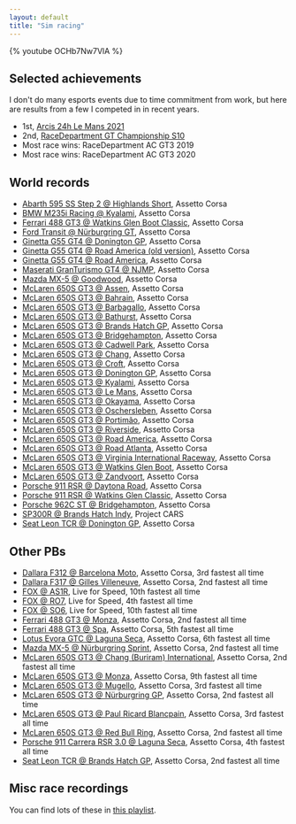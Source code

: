 ```yaml
---
layout: default
title: "Sim racing"
---
```


{% youtube OCHb7Nw7VlA %}

## Selected achievements

I don't do many esports events due to time commitment from work, but here are results from a few I competed in in recent years.

- 1st, [Arcis 24h Le Mans 2021](https://www.youtube.com/watch?v=GIfrPH3HJ8w)
- 2nd, [RaceDepartment GT Championship S10](https://www.youtube.com/watch?v=OCHb7Nw7VlA)
- Most race wins: RaceDepartment AC GT3 2019
- Most race wins: RaceDepartment AC GT3 2020

## World records

- [Abarth 595 SS Step 2 @ Highlands Short](https://www.youtube.com/watch?v=UkemHIRJ5Zs), Assetto Corsa
- [BMW M235i Racing @ Kyalami](https://www.youtube.com/watch?v=qQpFRt2IUmc), Assetto Corsa
- [Ferrari 488 GT3 @ Watkins Glen Boot Classic](https://www.youtube.com/watch?v=Ki6F-1ancYY), Assetto Corsa
- [Ford Transit @ Nürburgring GT](https://www.youtube.com/watch?v=sTAPmTWPBfI), Assetto Corsa
- [Ginetta G55 GT4 @ Donington GP](https://www.youtube.com/watch?v=qm2MzFcdw4U), Assetto Corsa
- [Ginetta G55 GT4 @ Road America (old version)](https://www.youtube.com/watch?v=2h_T5sxGBIc), Assetto Corsa
- [Ginetta G55 GT4 @ Road America](https://www.youtube.com/watch?v=Gos9e-PsD_U), Assetto Corsa
- [Maserati GranTurismo GT4 @ NJMP](https://www.youtube.com/watch?v=-Dc0mfbhX8E), Assetto Corsa
- [Mazda MX-5 @ Goodwood](https://www.youtube.com/watch?v=tClhKWA0X-A), Assetto Corsa
- [McLaren 650S GT3 @ Assen](https://www.youtube.com/watch?v=jtX4LIrrrlo), Assetto Corsa
- [McLaren 650S GT3 @ Bahrain](https://www.youtube.com/watch?v=dfnRsaFo_XI), Assetto Corsa
- [McLaren 650S GT3 @ Barbagallo](https://www.youtube.com/watch?v=0ewcatwddpE), Assetto Corsa
- [McLaren 650S GT3 @ Bathurst](https://www.youtube.com/watch?v=bbDjsyak6zc), Assetto Corsa
- [McLaren 650S GT3 @ Brands Hatch GP](https://www.youtube.com/watch?v=nky4zb6ojKM), Assetto Corsa
- [McLaren 650S GT3 @ Bridgehampton](https://www.youtube.com/watch?v=LvUUHBSTIbw), Assetto Corsa
- [McLaren 650S GT3 @ Cadwell Park](https://www.youtube.com/watch?v=GBqIdZ0rghw), Assetto Corsa
- [McLaren 650S GT3 @ Chang](https://www.youtube.com/watch?v=WuKa4VXzTo8), Assetto Corsa
- [McLaren 650S GT3 @ Croft](https://www.youtube.com/watch?v=3SGHcaFs0Z4), Assetto Corsa
- [McLaren 650S GT3 @ Donington GP](https://www.youtube.com/watch?v=6AUg5jqUoes), Assetto Corsa
- [McLaren 650S GT3 @ Kyalami](https://www.youtube.com/watch?v=r0UeL8MoZpc), Assetto Corsa
- [McLaren 650S GT3 @ Le Mans](https://www.youtube.com/watch?v=HdueqMLagAc), Assetto Corsa
- [McLaren 650S GT3 @ Okayama](https://www.youtube.com/watch?v=EJHXOtWAq78), Assetto Corsa
- [McLaren 650S GT3 @ Oschersleben](https://www.youtube.com/watch?v=lOwN-pcgMe4), Assetto Corsa
- [McLaren 650S GT3 @ Portimão](https://www.youtube.com/watch?v=LWExOUqj8T8), Assetto Corsa
- [McLaren 650S GT3 @ Riverside](https://www.youtube.com/watch?v=tbeb8gpFbNw), Assetto Corsa
- [McLaren 650S GT3 @ Road America](https://www.youtube.com/watch?v=o8mC_oBLRJ4), Assetto Corsa
- [McLaren 650S GT3 @ Road Atlanta](https://www.youtube.com/watch?v=Q-Ho6vwZ3uA), Assetto Corsa
- [McLaren 650S GT3 @ Virginia International Raceway](https://www.youtube.com/watch?v=N2IMQmhFVxk), Assetto Corsa
- [McLaren 650S GT3 @ Watkins Glen Boot](https://www.youtube.com/watch?v=cQYSbHUpiUc), Assetto Corsa
- [McLaren 650S GT3 @ Zandvoort](https://www.youtube.com/watch?v=QurUKida4Qs), Assetto Corsa
- [Porsche 911 RSR @ Daytona Road](https://www.youtube.com/watch?v=TgLVdISlVi4), Assetto Corsa
- [Porsche 911 RSR @ Watkins Glen Classic](https://www.youtube.com/watch?v=IFnur0YskNo), Assetto Corsa
- [Porsche 962C ST @ Bridgehampton](https://www.youtube.com/watch?v=4NCjoT9b-84), Assetto Corsa
- [SP300R @ Brands Hatch Indy](https://www.youtube.com/watch?v=qvyPT3P8aHw), Project CARS
- [Seat Leon TCR @ Donington GP](https://www.youtube.com/watch?v=CgQbzRjC8ZA), Assetto Corsa


## Other PBs

- [Dallara F312 @ Barcelona Moto](https://www.youtube.com/watch?v=JLnOfKBerpc), Assetto Corsa, 3rd fastest all time
- [Dallara F317 @ Gilles Villeneuve](https://www.youtube.com/watch?v=ybEdh1IlZfY), Assetto Corsa, 2nd fastest all time
- [FOX @ AS1R](https://www.youtube.com/watch?v=bpRAhw2Phlc), Live for Speed, 10th fastest all time
- [FOX @ RO7](https://www.youtube.com/watch?v=wO0XxZdd-XQ), Live for Speed, 4th fastest all time
- [FOX @ SO6](https://www.youtube.com/watch?v=JFZJsbta5po), Live for Speed, 10th fastest all time
- [Ferrari 488 GT3 @ Monza](https://www.youtube.com/watch?v=6YpVCDh2HfQ), Assetto Corsa, 2nd fastest all time
- [Ferrari 488 GT3 @ Spa](https://www.youtube.com/watch?v=JpFILXyPTnU), Assetto Corsa, 5th fastest all time
- [Lotus Evora GTC @ Laguna Seca](https://www.youtube.com/watch?v=tDTUPHYuV20), Assetto Corsa, 6th fastest all time
- [Mazda MX-5 @ Nürburgring Sprint](https://www.youtube.com/watch?v=wojQuKeo47c), Assetto Corsa, 2nd fastest all time
- [McLaren 650S GT3 @ Chang (Buriram) International](https://www.youtube.com/watch?v=9xpdLmuXRYs), Assetto Corsa, 2nd fastest all time
- [McLaren 650S GT3 @ Monza](https://www.youtube.com/watch?v=I7hCIJnNMPs), Assetto Corsa, 9th fastest all time
- [McLaren 650S GT3 @ Mugello](https://www.youtube.com/watch?v=5eB-nOquCqI), Assetto Corsa, 3rd fastest all time
- [McLaren 650S GT3 @ Nürburgring GP](https://www.youtube.com/watch?v=h8ziUVIAXus), Assetto Corsa, 2nd fastest all time
- [McLaren 650S GT3 @ Paul Ricard Blancpain](https://www.youtube.com/watch?v=XmMqyLV5Z5k), Assetto Corsa, 3rd fastest all time
- [McLaren 650S GT3 @ Red Bull Ring](https://www.youtube.com/watch?v=798G3qm-ZWA), Assetto Corsa, 2nd fastest all time
- [Porsche 911 Carrera RSR 3.0 @ Laguna Seca](https://www.youtube.com/watch?v=cjzQoYVtUi8), Assetto Corsa, 4th fastest all time
- [Seat Leon TCR @ Brands Hatch GP](https://www.youtube.com/watch?v=ZULk1UoxBeI), Assetto Corsa, 2nd fastest all time

## Misc race recordings

You can find lots of these in [this
playlist](https://www.youtube.com/playlist?list=PLAmu8LizOBKA8oIZHKFvc-vnMjX_TAvqB).

